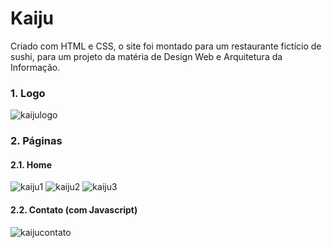 <h1>Kaiju</h1>
<p>Criado com HTML e CSS, o site foi montado para um restaurante fictício de sushi, para um projeto da matéria de Design Web e Arquitetura da Informação.</p>

<h3>1. Logo</h3>

![kaijulogo](https://github.com/cossito/WebDesign/assets/93940003/f2331c61-7808-454d-b5f8-e76bf7cee5c7)

<h3>2. Páginas</h3>
<h4>2.1. Home</h4>

![kaiju1](https://github.com/cossito/WebDesign/assets/93940003/5cfe17ab-28c1-4272-9139-93578dea7526)
![kaiju2](https://github.com/cossito/WebDesign/assets/93940003/b4993aff-0fb0-434a-ae78-e2c962b8045b)
![kaiju3](https://github.com/cossito/WebDesign/assets/93940003/4302949e-e2de-4bb2-be2b-9b76141218e2)

<h4>2.2. Contato (com Javascript)</h4>

![kaijucontato](https://github.com/cossito/WebDesign/assets/93940003/ed168dff-cc4c-4a91-bbc7-412a669e6aaf)
